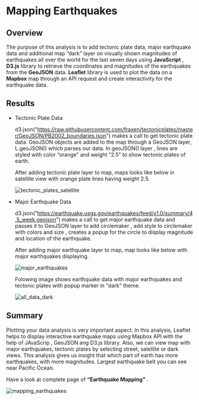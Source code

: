 # Mapping Earthquakes

## Overview

  The purpose of this analysis is to add tectonic plate data, major earthquake data and additional map “dark” layer on visually shown magnitudes of earthquakes all       over   the world for the last seven days using __JavaScript__ , __D3.js__ library to retrieve the coordinates and magnitudes of the earthquakes from the __GeoJSON__   data. __Leaflet__ library is used to plot the data on a __Mapbox__ map through an API request and create interactivity for the earthquake data.

## Results

  * Tectonic Plate Data

      d3.json("https://raw.githubusercontent.com/fraxen/tectonicplates/master/GeoJSON/PB2002_boundaries.json") makes a call to get tectonic plate data. GeoJSON objects       are added to the map through a GeoJSON layer, L.geoJSON() which parses our data. In geoJSON() layer , lines are styled with color “orange” and weight “2.5” to         show tectonic plates of earth. 
      
      After adding tectonic plate layer to map, maps looks like below in satellite view with orange plate lines having weight 2.5. 
      
      ![tectonic_plates_satellite](https://user-images.githubusercontent.com/107717882/190008694-2cc06236-ceb5-405c-906b-4ab83e353aa3.png)

  * Major Earthquake Data
  
      d3.json("https://earthquake.usgs.gov/earthquakes/feed/v1.0/summary/4.5_week.geojson") makes a call to get major earthquake data and passes it to GeoJSON layer to       add circlemaker , add style to circlemaker with colors  and size , creates a popup for the circle to display magnitude and location of the earthquake.
      
      After adding major earthquake layer to map, map looks like below with major earthquakes displaying.
            
      ![major_earthquakes](https://user-images.githubusercontent.com/107717882/190008728-eb0bdf10-b747-47bf-9413-e9e3bc671b92.png)

      Folowing image shows earthquake data with major earthquakes and tectonic plates with popup marker in "dark" theme.
      
      ![all_data_dark](https://user-images.githubusercontent.com/107717882/190008753-294e09ba-b2d6-4233-973a-b1bc7a7eef80.png)
      
## Summary

   Plotting your data analysis is very important aspect. In this analysis,  Leaflet helps to display interactive earthquake maps  using Mapbox API with the help of        JAvaScrip , GeoJSON ang D3.js library.  Also, we can view map with major earthquakes, tectonic plates by selecting street, satellite or dark views. This analysis      gives us insight that which part of earth has more earthquakes, with more magnitudes. Largest earthquake belt you can see near Pacific Ocean.  
   
   Have a look at complete page of __“Earthquake Mapping”__ .
   
   ![mapping_earthquakes](https://user-images.githubusercontent.com/107717882/190010640-476ee3c2-741f-4ed2-b732-80cc07fc584a.png)

   
   
   

